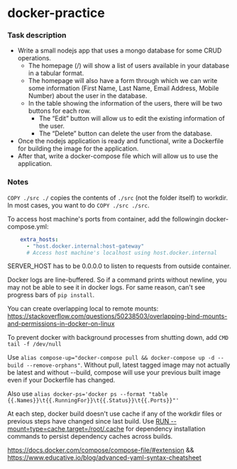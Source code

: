 # docker-practice

### Task description

- Write a small nodejs app that uses a mongo database for some CRUD operations.
  - The homepage (/) will show a list of users available in your database in a tabular format.
  - The homepage will also have a form through which we can write some information (First Name, Last Name, Email Address, Mobile Number) about the user in the database.
  - In the table showing the information of the users, there will be two buttons for each row.
    - The “Edit” button will allow us to edit the existing information of the user.
    - The “Delete” button can delete the user from the database.
- Once the nodejs application is ready and functional, write a Dockerfile for building the image for the application.
- After that, write a docker-compose file which will allow us to use the application.

### Notes

`COPY ./src ./` copies the contents of `./src` (not the folder itself) to workdir. In most cases, you want to do `COPY ./src ./src`.

To access host machine's ports from container, add the followingin docker-compose.yml:
```yml
    extra_hosts:
      - "host.docker.internal:host-gateway"
      # Access host machine's localhost using host.docker.internal
```

SERVER_HOST has to be 0.0.0.0 to listen to requests from outside container.

Docker logs are line-buffered. So if a command prints without newline, you may not be able to see it in docker logs. For same reason, can't see progress bars of `pip install`.

You can create overlapping local to remote mounts: https://stackoverflow.com/questions/50238503/overlapping-bind-mounts-and-permissions-in-docker-on-linux

To prevent docker with background processes from shutting down, add `CMD tail -f /dev/null`

Use `alias compose-up="docker-compose pull && docker-compose up -d --build --remove-orphans"`. Without pull, latest tagged image may not actually be latest and without --build, compose will use your previous built image even if your Dockerfile has changed.

Also use `alias docker-ps='docker ps --format "table {{.Names}}\t{{.RunningFor}}\t{{.Status}}\t{{.Ports}}"'`

At each step, docker build doesn't use cache if any of the workdir files or previous steps have changed since last build. Use [RUN --mount=type=cache,target=/root/.cache](https://docs.docker.com/engine/reference/builder/#run---mounttypecache) for dependency installation commands to persist dependency caches across builds.

https://docs.docker.com/compose/compose-file/#extension && https://www.educative.io/blog/advanced-yaml-syntax-cheatsheet
